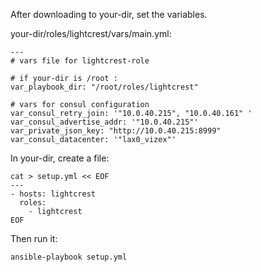 
After downloading to your-dir, set the variables.
  
your-dir/roles/lightcrest/vars/main.yml:

```
---
# vars file for lightcrest-role

# if your-dir is /root :
var_playbook_dir: "/root/roles/lightcrest"

# vars for consul configuration
var_consul_retry_join: '"10.0.40.215", "10.0.40.161" '
var_consul_advertise_addr: '"10.0.40.215"'
var_private_json_key: "http://10.0.40.215:8999"
var_consul_datacenter: '"lax0_vizex"'
```
In your-dir, create a file:
  
``` 
cat > setup.yml << EOF
---
- hosts: lightcrest
  roles:
    - lightcrest
EOF
```
Then run it:
```
ansible-playbook setup.yml 
```
